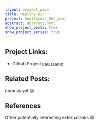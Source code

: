 ```yaml
---
layout: project_page
title: Healthy Air
project: healthyAir_DSc_proj
abstract: abstract.html
show_project_posts: true
show_project_series: true
---
```


<!-- Project Description Automatically generates below title -->

## Project Links:

* Github Project [main page](https://github.com/drbulu/healthyAir_DSc_proj/blob/master/README.md)

## Related Posts:

none as yet :wink:

## References

Other potentially interesting external links :smile:
